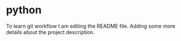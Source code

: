 # python
To learn git workflow
I am editing the README file. Adding some more details about the project description. 
